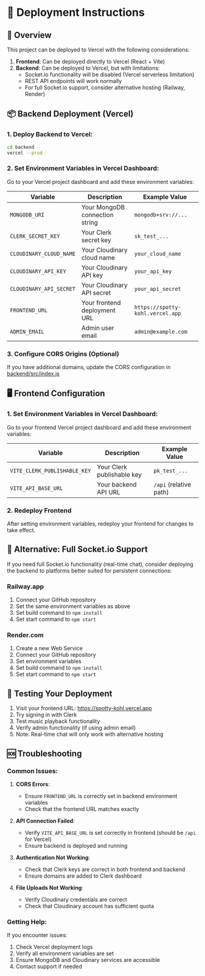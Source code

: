 # 🚀 Deployment Instructions

## 🎯 Overview

This project can be deployed to Vercel with the following considerations:

1. **Frontend**: Can be deployed directly to Vercel (React + Vite)
2. **Backend**: Can be deployed to Vercel, but with limitations:
   - Socket.io functionality will be disabled (Vercel serverless limitation)
   - REST API endpoints will work normally
   - For full Socket.io support, consider alternative hosting (Railway, Render)

## 📦 Backend Deployment (Vercel)

### 1. Deploy Backend to Vercel:
```bash
cd backend
vercel --prod
```

### 2. Set Environment Variables in Vercel Dashboard:
Go to your Vercel project dashboard and add these environment variables:

| Variable | Description | Example Value |
|----------|-------------|---------------|
| `MONGODB_URI` | Your MongoDB connection string | `mongodb+srv://...` |
| `CLERK_SECRET_KEY` | Your Clerk secret key | `sk_test_...` |
| `CLOUDINARY_CLOUD_NAME` | Your Cloudinary cloud name | `your_cloud_name` |
| `CLOUDINARY_API_KEY` | Your Cloudinary API key | `your_api_key` |
| `CLOUDINARY_API_SECRET` | Your Cloudinary API secret | `your_api_secret` |
| `FRONTEND_URL` | Your frontend deployment URL | `https://spotty-kohl.vercel.app` |
| `ADMIN_EMAIL` | Admin user email | `admin@example.com` |

### 3. Configure CORS Origins (Optional)
If you have additional domains, update the CORS configuration in [backend/src/index.js](backend/src/index.js)

## 🖥️ Frontend Configuration

### 1. Set Environment Variables in Vercel Dashboard:
Go to your frontend Vercel project dashboard and add these environment variables:

| Variable | Description | Example Value |
|----------|-------------|---------------|
| `VITE_CLERK_PUBLISHABLE_KEY` | Your Clerk publishable key | `pk_test_...` |
| `VITE_API_BASE_URL` | Your backend API URL | `/api` (relative path) |

### 2. Redeploy Frontend
After setting environment variables, redeploy your frontend for changes to take effect.

## 🔄 Alternative: Full Socket.io Support

If you need full Socket.io functionality (real-time chat), consider deploying the backend to platforms better suited for persistent connections:

### Railway.app
1. Connect your GitHub repository
2. Set the same environment variables as above
3. Set build command to `npm install`
4. Set start command to `npm start`

### Render.com
1. Create a new Web Service
2. Connect your GitHub repository
3. Set environment variables
4. Set build command to `npm install`
5. Set start command to `npm start`

## 🧪 Testing Your Deployment

1. Visit your frontend URL: https://spotty-kohl.vercel.app
2. Try signing in with Clerk
3. Test music playback functionality
4. Verify admin functionality (if using admin email)
5. Note: Real-time chat will only work with alternative hosting

## 🆘 Troubleshooting

### Common Issues:

1. **CORS Errors**: 
   - Ensure `FRONTEND_URL` is correctly set in backend environment variables
   - Check that the frontend URL matches exactly

2. **API Connection Failed**:
   - Verify `VITE_API_BASE_URL` is set correctly in frontend (should be `/api` for Vercel)
   - Ensure backend is deployed and running

3. **Authentication Not Working**:
   - Check that Clerk keys are correct in both frontend and backend
   - Ensure domains are added to Clerk dashboard

4. **File Uploads Not Working**:
   - Verify Cloudinary credentials are correct
   - Check that Cloudinary account has sufficient quota

### Getting Help:
If you encounter issues:
1. Check Vercel deployment logs
2. Verify all environment variables are set
3. Ensure MongoDB and Cloudinary services are accessible
4. Contact support if needed